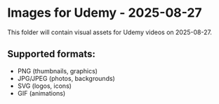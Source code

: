 # Images for Udemy - 2025-08-27

This folder will contain visual assets for Udemy videos on 2025-08-27.

## Supported formats:
- PNG (thumbnails, graphics)
- JPG/JPEG (photos, backgrounds)
- SVG (logos, icons)
- GIF (animations)
